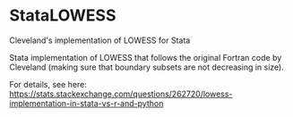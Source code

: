 # StataLOWESS
Cleveland's implementation of LOWESS for Stata

Stata implementation of LOWESS that follows the original Fortran code by Cleveland (making sure that boundary subsets are not decreasing in size).

For details, see here: https://stats.stackexchange.com/questions/262720/lowess-implementation-in-stata-vs-r-and-python